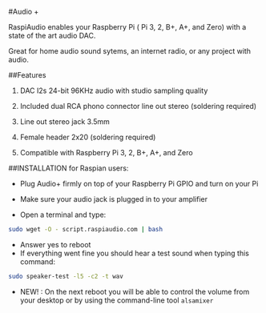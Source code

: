 <!--
---
name: RASPIAUDIO AUDIO+
class: board
type: audio
formfactor: phat
manufacturer: RASPIAUDIO
description: An I2S digital to analog audio converter
buy: https://raspiaudio.com
image: 'audioplus.png'
pincount: 40
eeprom: no
power:
  '2':
ground:
  '6':
  '9':
  '14':
  '20':
  '25':
  '30':
  '34':
  '39':
pin:
  '12':
    name: I2S
  '35':
    name: I2S
  '40':
    name: I2S
install:
  'devices':
  - 'i2s'
-->
#Audio +

RaspiAudio enables your Raspberry Pi ( Pi 3, 2, B+, A+, and Zero) with a state of the art audio DAC.

Great for home audio sound sytems, an internet radio, or any project with audio.

##Features

1. DAC I2s 24-bit 96KHz audio with studio sampling quality

2. Included dual RCA phono connector line out stereo (soldering required)

3. Line out stereo jack 3.5mm

4. Female header 2x20 (soldering required)

5. Compatible with Raspberry Pi 3, 2, B+, A+, and Zero

##INSTALLATION for Raspian users:

* Plug Audio+ firmly on top of your Raspberry Pi GPIO and turn on your Pi

* Make sure your audio jack is plugged in to your amplifier

* Open a terminal and type:

```bash
sudo wget -O - script.raspiaudio.com | bash
```

* Answer yes to reboot
* If everything went fine you should hear a test sound when typing this command:

```bash
sudo speaker-test -l5 -c2 -t wav
```

* NEW! : On the next reboot you will be able to control the volume from your desktop or by using the command-line tool `alsamixer`



